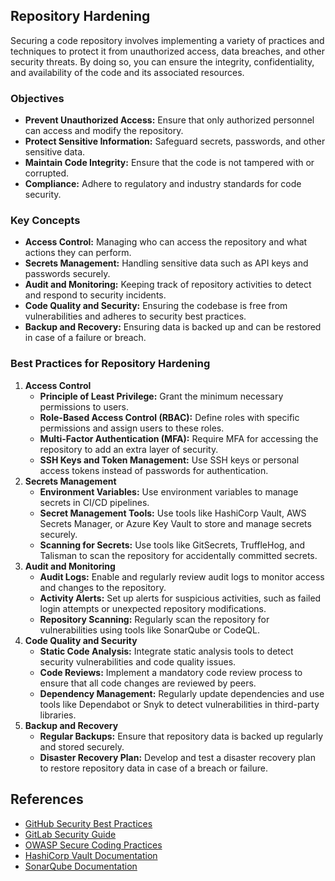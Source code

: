 ## Repository Hardening

Securing a code repository involves implementing a variety of practices and techniques to protect it from unauthorized access, data breaches, and other security threats. By doing so, you can ensure the integrity, confidentiality, and availability of the code and its associated resources.

### Objectives

- **Prevent Unauthorized Access:** Ensure that only authorized personnel can access and modify the repository.
- **Protect Sensitive Information:** Safeguard secrets, passwords, and other sensitive data.
- **Maintain Code Integrity:** Ensure that the code is not tampered with or corrupted.
- **Compliance:** Adhere to regulatory and industry standards for code security.

### Key Concepts

- **Access Control:** Managing who can access the repository and what actions they can perform.
- **Secrets Management:** Handling sensitive data such as API keys and passwords securely.
- **Audit and Monitoring:** Keeping track of repository activities to detect and respond to security incidents.
- **Code Quality and Security:** Ensuring the codebase is free from vulnerabilities and adheres to security best practices.
- **Backup and Recovery:** Ensuring data is backed up and can be restored in case of a failure or breach.

### Best Practices for Repository Hardening

1. **Access Control**
    - **Principle of Least Privilege:** Grant the minimum necessary permissions to users.
    - **Role-Based Access Control (RBAC):** Define roles with specific permissions and assign users to these roles.
    - **Multi-Factor Authentication (MFA):** Require MFA for accessing the repository to add an extra layer of security.
    - **SSH Keys and Token Management:** Use SSH keys or personal access tokens instead of passwords for authentication.
2. **Secrets Management**
    - **Environment Variables:** Use environment variables to manage secrets in CI/CD pipelines.
    - **Secret Management Tools:** Use tools like HashiCorp Vault, AWS Secrets Manager, or Azure Key Vault to store and manage secrets securely.
    - **Scanning for Secrets:** Use tools like GitSecrets, TruffleHog, and Talisman to scan the repository for accidentally committed secrets.
3. **Audit and Monitoring**
    - **Audit Logs:** Enable and regularly review audit logs to monitor access and changes to the repository.
    - **Activity Alerts:** Set up alerts for suspicious activities, such as failed login attempts or unexpected repository modifications.
    - **Repository Scanning:** Regularly scan the repository for vulnerabilities using tools like SonarQube or CodeQL.
4. **Code Quality and Security**
    - **Static Code Analysis:** Integrate static analysis tools to detect security vulnerabilities and code quality issues.
    - **Code Reviews:** Implement a mandatory code review process to ensure that all code changes are reviewed by peers.
    - **Dependency Management:** Regularly update dependencies and use tools like Dependabot or Snyk to detect vulnerabilities in third-party libraries.
5. **Backup and Recovery**
    - **Regular Backups:** Ensure that repository data is backed up regularly and stored securely.
    - **Disaster Recovery Plan:** Develop and test a disaster recovery plan to restore repository data in case of a breach or failure.

## References

- [GitHub Security Best Practices](https://docs.github.com/en/github/authenticating-to-github/keeping-your-account-and-data-secure)
- [GitLab Security Guide](https://docs.gitlab.com/ee/user/application_security/)
- [OWASP Secure Coding Practices](https://owasp.org/www-project-secure-coding-practices-quick-reference-guide/)
- [HashiCorp Vault Documentation](https://www.vaultproject.io/docs)
- [SonarQube Documentation](https://docs.sonarqube.org/latest/)
